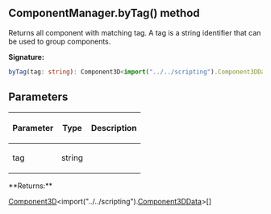
## ComponentManager.byTag() method

Returns all component with matching tag. A tag is a string identifier that can be used to group components.

**Signature:**

```typescript
byTag(tag: string): Component3D<import("../../scripting").Component3DData>[];
```

## Parameters

<table><thead><tr><th>

Parameter


</th><th>

Type


</th><th>

Description


</th></tr></thead>
<tbody><tr><td>

tag


</td><td>

string


</td><td>


</td></tr>
</tbody></table>
**Returns:**

[Component3D](/reference/component3d.md)<!-- -->&lt;import("../../scripting").[Component3DData](/reference/component3ddata.md)<!-- -->&gt;\[\]

